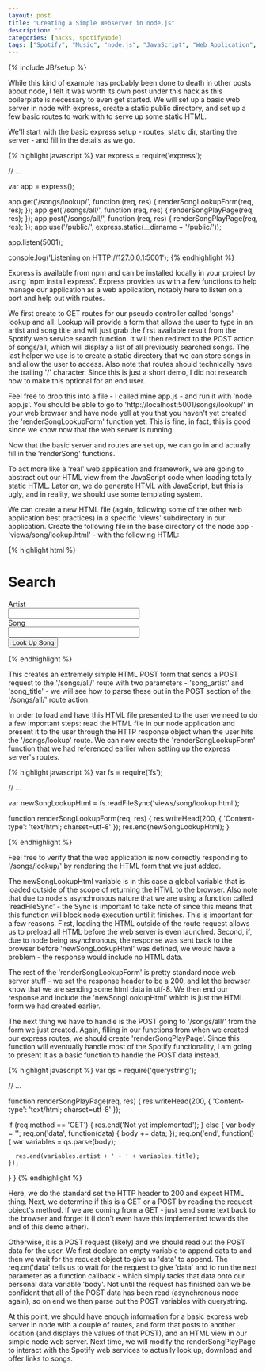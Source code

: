 ```yaml
---
layout: post
title: "Creating a Simple Webserver in node.js"
description: ""
categories: [hacks, spotifyNode]
tags: ["Spotify", "Music", "node.js", "JavaScript", "Web Application", "Express"]
---
```

{% include JB/setup %}

While this kind of example has probably been done to death in other posts about node, I felt it was worth its own post under this hack as this boilerplate is necessary to even get started. We will set up a basic web server in node with express, create a static public directory, and set up a few basic routes to work with to serve up some static HTML.

We'll start with the basic express setup - routes, static dir, starting the server - and fill in the details as we go.

{% highlight javascript %}
var express = require('express');

// ...

var app = express();

app.get('/songs/lookup/', function (req, res) {
  renderSongLookupForm(req, res);
});
app.get('/songs/all/', function (req, res) {
  renderSongPlayPage(req, res);
});
app.post('/songs/all/', function (req, res) {
  renderSongPlayPage(req, res);
});
app.use('/public/', express.static(__dirname + '/public/'));

app.listen(5001);

console.log('Listening on HTTP://127.0.0.1:5001');
{% endhighlight %}

Express is available from npm and can be installed locally in your project by using 'npm install express'. Express provides us with a few functions to help manage our application as a web application, notably here to listen on a port and help out with routes.

We first create to GET routes for our pseudo controller called 'songs' - lookup and all. Lookup will provide a form that allows the user to type in an artist and song title and will just grab the first available result from the Spotify web service search function. It will then redirect to the POST action of songs/all, which will display a list of all previously searched songs. The last helper we use is to create a static directory that we can store songs in and allow the user to access. Also note that routes should technically have the trailing '/' character. Since this is just a short demo, I did not research how to make this optional for an end user.

Feel free to drop this into a file - I called mine app.js - and run it with 'node app.js'. You should be able to go to 'http://localhost:5001/songs/lookup/' in your web browser and have node yell at you that you haven't yet created the 'renderSongLookupForm' function yet. This is fine, in fact, this is good since we know now that the web server is running.

Now that the basic server and routes are set up, we can go in and actually fill in the 'renderSong' functions.

To act more like a 'real' web application and framework, we are going to abstract out our HTML view from the JavaScript code when loading totally static HTML. Later on, we do generate HTML with JavaScript, but this is ugly, and in reality, we should use some templating system.

We can create a new HTML file (again, following some of the other web application best practices) in a specific 'views' subdirectory in our application. Create the following file in the base directory of the node app - 'views/song/lookup.html' - with the following HTML:

{% highlight html %}
<!DOCTYPE html PUBLIC "-//W3C//DTD XHTML 1.0 Strict//EN" "http://www.w3.org/TR/xhtml1/DTD/xhtml1-strict.dtd">
<html xmlns="http://www.w3.org/1999/xhtml">
  <head>
    <title>
      Lookup a song
    </title>
  </head>
  <body>
    <h1>
      Search
    </h1>
    <form method="post" action="/songs/all/" id="new_song" class="new_song">
      <div class="field">
        <label for="song_artist">Artist</label><br />
        <input type="text" name="artist" id="song_artist" size="30" />
      </div>
      <div class="field">
        <label for="song_title">Song</label><br />
        <input type="text" name="title" id="song_title" size="30" />
      </div>
      <div class="actions">
        <input type="submit" value="Look Up Song" id="song_submit" />
      </div>
    </form>
  </body>
</html>
{% endhighlight %}

This creates an extremely simple HTML POST form that sends a POST request to the '/songs/all/' route with two parameters - 'song_artist' and 'song_title' - we will see how to parse these out in the POST section of the '/songs/all/' route action.

In order to load and have this HTML file presented to the user we need to do a few important steps: read the HTML file in our node application and present it to the user through the HTTP response object when the user hits the '/songs/lookup' route. We can now create the 'renderSongLookupForm' function that we had referenced earlier when setting up the express server's routes.

{% highlight javascript %}
var fs = require('fs');

// ...

var newSongLookupHtml = fs.readFileSync('views/song/lookup.html');

function renderSongLookupForm(req, res) {
  res.writeHead(200, {
    'Content-type': 'text/html; charset=utf-8'
  });
  res.end(newSongLookupHtml);
}

{% endhighlight %}

Feel free to verify that the web application is now correctly responding to '/songs/lookup/' by rendering the HTML form that we just added.

The newSongLookupHtml variable is in this case a global variable that is loaded outside of the scope of returning the HTML to the browser. Also note that due to node's asynchronous nature that we are using a function called 'readFileSync' - the Sync is important to take note of since this means that this function will block node execution until it finishes. This is important for a few reasons. First, loading the HTML outside of the route request allows us to preload all HTML before the web server is even launched. Second, if, due to node being asynchronous, the response was sent back to the browser before 'newSongLookupHtml' was defined, we would have a problem - the response would include no HTML data.

The rest of the 'renderSongLookupForm' is pretty standard node web server stuff - we set the response header to be a 200, and let the browser know that we are sending some html data in utf-8. We then end our response and include the 'newSongLookupHtml' which is just the HTML form we had created earlier.

The next thing we have to handle is the POST going to '/songs/all/' from the form we just created. Again, filling in our functions from when we created our express routes, we should create 'renderSongPlayPage'. Since this function will eventually handle most of the Spotify functionality, I am going to present it as a basic function to handle the POST data instead.

{% highlight javascript %}
var qs = require('querystring');

// ...

function renderSongPlayPage(req, res) {
  res.writeHead(200, {
    'Content-type': 'text/html; charset=utf-8'
  });

  if (req.method == 'GET') {
    res.end('Not yet implemented');
  }
  else {
    var body = '';
    req.on('data', function(data) {
      body += data;
    });
    req.on('end', function() {
      var variables = qs.parse(body);

      res.end(variables.artist + ' - ' + variables.title);
    });
  }
}
{% endhighlight %}

Here, we do the standard set the HTTP header to 200 and expect HTML thing. Next, we determine if this is a GET or a POST by reading the request object's method. If we are coming from a GET - just send some text back to the browser and forget it (I don't even have this implemented towards the end of this demo either). 

Otherwise, it is a POST request (likely) and we should read out the POST data for the user. We first declare an empty variable to append data to and then we wait for the request object to give us 'data' to append. The req.on('data' tells us to wait for the request to give 'data' and to run the next parameter as a function callback - which simply tacks that data onto our personal data variable 'body'. Not until the request has finished can we be confident that all of the POST data has been read (asynchronous node again), so on end we then parse out the POST variables with querystring.

At this point, we should have enough information for a basic express web server in node with a couple of routes, and form that posts to another location (and displays the values of that POST), and an HTML view in our simple node web server. Next time, we will modify the renderSongPlayPage to interact with the Spotify web services to actually look up, download and offer links to songs.
